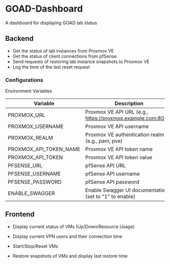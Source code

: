 # GOAD-Dashboard

A dashboard for displaying GOAD lab status

## Backend

- Get the status of lab instances from Proxmox VE
- Get the status of client connections from pfSense
- Send requests of restoring lab instance snapshots to Proxmox VE
- Log the time of the last reset request

### Configurations

Environment Variables

| Variable | Description | Required | Default |
|----------|-------------|----------|---------|
| PROXMOX_URL | Proxmox VE API URL (e.g., https://proxmox.example.com:8006) | Yes | - |
| PROXMOX_USERNAME | Proxmox VE API username | Yes | - |
| PROXMOX_REALM | Proxmox VE authentication realm (e.g., pam, pve) | Yes | - |
| PROXMOX_API_TOKEN_NAME | Proxmox VE API token name | Yes | - |
| PROXMOX_API_TOKEN | Proxmox VE API token value | Yes | - |
| PFSENSE_URL | pfSense API URL | Yes | - |
| PFSENSE_USERNAME | pfSense API username | Yes | - |
| PFSENSE_PASSWORD | pfSense API password | Yes | - |
| ENABLE_SWAGGER | Enable Swagger UI documentation (set to "1" to enable) | No | - |

## Frontend

- Display current status of VMs (Up/Down/Resource Usage)

- Display current VPN users and their connection time

- Start/Stop/Reset VMs

- Restore snapshots of VMs and display last restore time